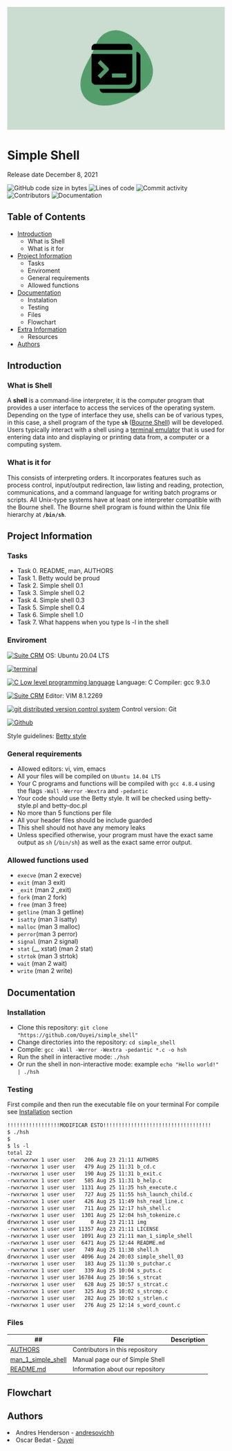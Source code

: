 ![image](img/simple_shell_header.png)
<h1>Simple Shell</h1>
Release date December 8, 2021

![GitHub code size in bytes](https://img.shields.io/github/languages/code-size/Ouyei/simple_shell)
![Lines of code](https://img.shields.io/tokei/lines/github/Ouyei/simple_shell)
![Commit activity](https://img.shields.io/github/commit-activity/y/Ouyei/simple_shell)
![Contributors](https://img.shields.io/github/contributors/Ouyei/simple_shell)
![Documentation](https://img.shields.io/badge/documentation-yes-brightgreen)

## Table of Contents
* [Introduction](#Introduction)
  * What is Shell
  * What is it for
* [Project Information](#Project-Information)
    * Tasks
    * Enviroment
    * General requirements
    * Allowed functions
* [Documentation](#Documentation)
    * Instalation
    * Testing
    * Files
    * Flowchart
* [Extra Information](#Extra-Information)
    * Resources
* [Authors](#Authors)

## Introduction

### What is Shell
A **shell** is a command-line interpreter, it is the computer program that provides a user interface to access the services of the operating system. Depending on the type of interface they use, shells can be of various types, in this case, a shell program of the type **`sh`** ([Bourne Shell](https://en.wikipedia.org/wiki/Bourne_shell)) will be developed. Users typically interact with a shell using a [terminal emulator](https://en.wikipedia.org/wiki/Terminal_emulator) that is used for entering data into and displaying or printing data from, a computer or a computing system.

### What is it for
This consists of interpreting orders. It incorporates features such as process control, input/output redirection, law listing and reading, protection, communications, and a command language for writing batch programs or scripts. All Unix-type systems have at least one interpreter compatible with the Bourne shell. The Bourne shell program is found within the Unix file hierarchy at **`/bin/sh`**.

## Project Information

### Tasks

* Task 0. README, man, AUTHORS
* Task 1. Betty would be proud
* Task 2. Simple shell 0.1
* Task 3. Simple shell 0.2
* Task 4. Simple shell 0.3
* Task 5. Simple shell 0.4
* Task 6. Simple shell 1.0
* Task 7. What happens when you type ls -l in the shell

### Enviroment

<!-- ubuntu -->
<a href="https://ubuntu.com/" target="_blank"> <img height="" src="https://img.shields.io/static/v1?label=&message=Ubuntu&color=E95420&logo=Ubuntu&logoColor=E95420&labelColor=2F333A" alt="Suite CRM"></a> OS: Ubuntu 20.04 LTS
<!-- bash -->
<a href="https://www.gnu.org/software/bash/" target="_blank"> <img height="" src="https://img.shields.io/static/v1?label=&message=GNU%20Bash&color=4EAA25&logo=GNU%20Bash&logoColor=4EAA25&labelColor=2F333A" alt="terminal"></a>
<!-- c -->	
<a href="https://www.cprogramming.com/" target="_blank"><img src="https://img.shields.io/static/v1?label=&message=C%20Language&color=5C6BC0&logo=c&logoColor=A8B9CC&labelColor=2F333A" alt="C Low level programming language"></a> Language: C
Compiler: gcc 9.3.0
<!-- vim -->
<a href="https://www.vim.org/" target="_blank"> <img height="" src="https://img.shields.io/static/v1?label=&message=Vim&color=019733&logo=Vim&logoColor=019733&labelColor=2F333A" alt="Suite CRM"></a> Editor: VIM 8.1.2269
<!-- git -->
<a href="https://git-scm.com/" target="_blank"> <img height="" src="https://img.shields.io/static/v1?label=&message=Git&color=F05032&logo=Git&logoColor=F05032&labelColor=2F333A" alt="git distributed version control system"></a> Control version: Git
<!-- github -->
<a href="https://github.com" target="_blank"> <img height="" src="https://img.shields.io/static/v1?label=&message=GitHub&color=181717&logo=GitHub&logoColor=f2f2f2&labelColor=2F333A" alt="Github"></a>

Style guidelines: [Betty style](https://github.com/holbertonschool/Betty/wiki)

### General requirements
 * Allowed editors: vi, vim, emacs
 * All your files will be compiled on `Ubuntu 14.04 LTS`
 * Your C programs and functions will be compiled with `gcc 4.8.4` using the flags `-Wall` `-Werror` `-Wextra` and `-pedantic`
 * Your code should use the Betty style. It will be checked using betty-style.pl and betty-doc.pl
 * No more than 5 functions per file
 * All your header files should be include guarded
 * This shell should not have any memory leaks
 * Unless specified otherwise, your program must have the exact same output as `sh` (`/bin/sh`) as well as the exact same error output.

### Allowed functions used 

* `execve` (man 2 execve)
* `exit` (man 3 exit)
* `_exit` (man 2 _exit)
* `fork` (man 2 fork)
* `free` (man 3 free)
* `getline` (man 3 getline)
* `isatty` (man 3 isatty)
* `malloc` (man 3 malloc)
* `perror`(man 3 perror)
* `signal` (man 2 signal)
* `stat` (__ xstat) (man 2 stat)
* `strtok` (man 3 strtok)
* `wait` (man 2 wait)
* `write` (man 2 write)

## Documentation

### Installation

- Clone this repository: `git clone "https://github.com/Ouyei/simple_shell"`
- Change directories into the repository: `cd simple_shell`
- Compile: `gcc -Wall -Werror -Wextra -pedantic *.c -o hsh`
- Run the shell in interactive mode: `./hsh`
- Or run the shell in non-interactive mode: example `echo "Hello world!" | ./hsh`

### Testing

First compile and then run the executable file on your terminal
For compile see [Installation](#installation) section

```
!!!!!!!!!!!!!!!!!MODIFICAR ESTO!!!!!!!!!!!!!!!!!!!!!!!!!!!!!!!!!!!
$ ./hsh
$
$ ls -l
total 22
-rwxrwxrwx 1 user user   206 Aug 23 21:11 AUTHORS
-rwxrwxrwx 1 user user   479 Aug 25 11:31 b_cd.c
-rwxrwxrwx 1 user user   190 Aug 25 11:31 b_exit.c
-rwxrwxrwx 1 user user   585 Aug 25 11:31 b_help.c
-rwxrwxrwx 1 user user  1131 Aug 25 11:35 hsh_execute.c
-rwxrwxrwx 1 user user   727 Aug 25 11:55 hsh_launch_child.c
-rwxrwxrwx 1 user user   426 Aug 25 11:49 hsh_read_line.c
-rwxrwxrwx 1 user user   711 Aug 25 12:17 hsh_shell.c
-rwxrwxrwx 1 user user  1301 Aug 25 12:04 hsh_tokenize.c
drwxrwxrwx 1 user user     0 Aug 23 21:11 img
-rwxrwxrwx 1 user user 11357 Aug 23 21:11 LICENSE
-rwxrwxrwx 1 user user  1091 Aug 23 21:11 man_1_simple_shell
-rwxrwxrwx 1 user user  6471 Aug 25 12:44 README.md
-rwxrwxrwx 1 user user   749 Aug 25 11:30 shell.h
drwxrwxrwx 1 user user  4096 Aug 24 20:03 simple_shell_03
-rwxrwxrwx 1 user user   183 Aug 25 11:30 s_putchar.c
-rwxrwxrwx 1 user user   339 Aug 25 10:04 s_puts.c
-rwxrwxrwx 1 user user 16784 Aug 25 10:56 s_strcat
-rwxrwxrwx 1 user user   628 Aug 25 10:57 s_strcat.c
-rwxrwxrwx 1 user user   325 Aug 25 10:02 s_strcmp.c
-rwxrwxrwx 1 user user   282 Aug 25 10:02 s_strlen.c
-rwxrwxrwx 1 user user   276 Aug 25 12:14 s_word_count.c
```
### Files

##|File|Description
---|---|---
|[AUTHORS](https://github.com/Ouyei/simple_shell/blob/master/AUTHORS)|Contributors in this repository|
|[man_1_simple_shell](https://github.com/Ouyei/simple_shell/blob/master/man_1_simple_shell )|Manual page our of Simple Shell|
|[README.md](https://github.com/Ouyei/simple_shell/blob/master/README.md)|Information about our repository|


## Flowchart

## Authors

<li> Andres Henderson - <a href="https://github.com/andresovichh">andresovichh</a></li>
<li> Oscar Bedat - <a href="https://github.com/Ouyei">Ouyei</a></li>
